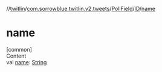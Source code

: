 //[twitlin](../../../index.md)/[com.sorrowblue.twitlin.v2.tweets](../../index.md)/[PollField](../index.md)/[ID](index.md)/[name](name.md)



# name  
[common]  
Content  
val [name](name.md): [String](https://kotlinlang.org/api/latest/jvm/stdlib/kotlin/-string/index.html)  



